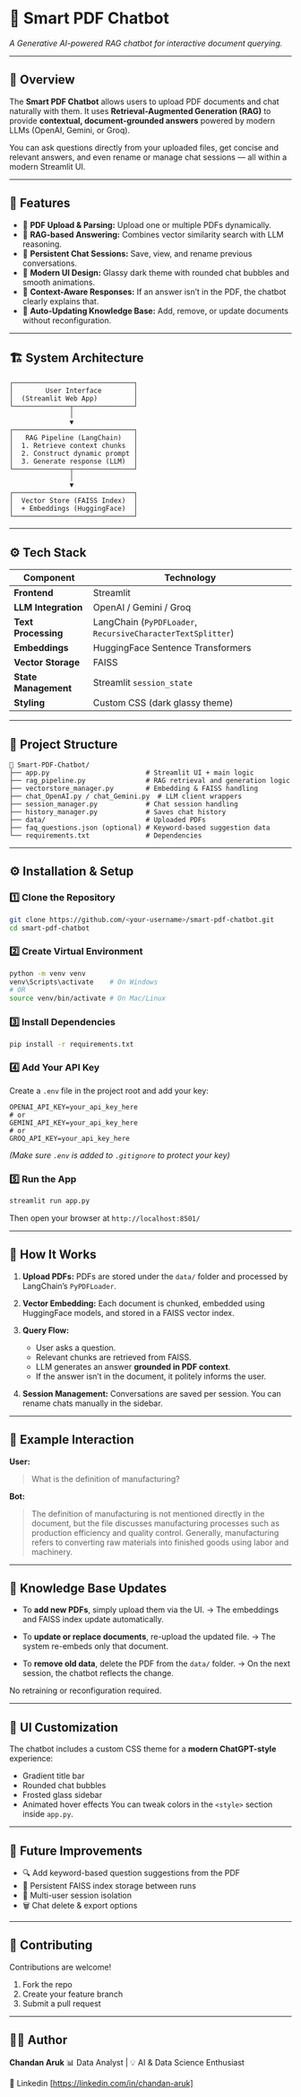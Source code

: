 # 🤖 Smart PDF Chatbot

*A Generative AI-powered RAG chatbot for interactive document querying.*

---

## 📘 Overview

The **Smart PDF Chatbot** allows users to upload PDF documents and chat naturally with them.
It uses **Retrieval-Augmented Generation (RAG)** to provide **contextual, document-grounded answers** powered by modern LLMs (OpenAI, Gemini, or Groq).

You can ask questions directly from your uploaded files, get concise and relevant answers, and even rename or manage chat sessions — all within a modern Streamlit UI.

---

## 🚀 Features

* 📄 **PDF Upload & Parsing:** Upload one or multiple PDFs dynamically.
* 🧠 **RAG-based Answering:** Combines vector similarity search with LLM reasoning.
* 💬 **Persistent Chat Sessions:** Save, view, and rename previous conversations.
* 🎨 **Modern UI Design:** Glassy dark theme with rounded chat bubbles and smooth animations.
* 🧾 **Context-Aware Responses:** If an answer isn’t in the PDF, the chatbot clearly explains that.
* 🔄 **Auto-Updating Knowledge Base:** Add, remove, or update documents without reconfiguration.

---

## 🏗️ System Architecture

```
┌──────────────────────────────┐
│        User Interface        │
│  (Streamlit Web App)         │
└──────────────┬───────────────┘
               │
               ▼
┌──────────────────────────────┐
│   RAG Pipeline (LangChain)   │
│  1. Retrieve context chunks  │
│  2. Construct dynamic prompt │
│  3. Generate response (LLM)  │
└──────────────┬───────────────┘
               │
               ▼
┌──────────────────────────────┐
│  Vector Store (FAISS Index)  │
│  + Embeddings (HuggingFace)  │
└──────────────────────────────┘
```

---

## ⚙️ Tech Stack

| Component            | Technology                                                  |
| -------------------- | ----------------------------------------------------------- |
| **Frontend**         | Streamlit                                                   |
| **LLM Integration**  | OpenAI / Gemini / Groq                                      |
| **Text Processing**  | LangChain (`PyPDFLoader`, `RecursiveCharacterTextSplitter`) |
| **Embeddings**       | HuggingFace Sentence Transformers                           |
| **Vector Storage**   | FAISS                                                       |
| **State Management** | Streamlit `session_state`                                   |
| **Styling**          | Custom CSS (dark glassy theme)                              |

---

## 🧩 Project Structure

```
📂 Smart-PDF-Chatbot/
├── app.py                        # Streamlit UI + main logic
├── rag_pipeline.py               # RAG retrieval and generation logic
├── vectorstore_manager.py        # Embedding & FAISS handling
├── chat_OpenAI.py / chat_Gemini.py  # LLM client wrappers
├── session_manager.py            # Chat session handling
├── history_manager.py            # Saves chat history
├── data/                         # Uploaded PDFs
├── faq_questions.json (optional) # Keyword-based suggestion data
└── requirements.txt              # Dependencies
```

---

## ⚙️ Installation & Setup

### 1️⃣ Clone the Repository

```bash
git clone https://github.com/<your-username>/smart-pdf-chatbot.git
cd smart-pdf-chatbot
```

### 2️⃣ Create Virtual Environment

```bash
python -m venv venv
venv\Scripts\activate    # On Windows
# OR
source venv/bin/activate # On Mac/Linux
```

### 3️⃣ Install Dependencies

```bash
pip install -r requirements.txt
```

### 4️⃣ Add Your API Key

Create a `.env` file in the project root and add your key:

```
OPENAI_API_KEY=your_api_key_here
# or
GEMINI_API_KEY=your_api_key_here
# or
GROQ_API_KEY=your_api_key_here
```

*(Make sure `.env` is added to `.gitignore` to protect your key)*

### 5️⃣ Run the App

```bash
streamlit run app.py
```

Then open your browser at `http://localhost:8501/`

---

## 💬 How It Works

1. **Upload PDFs:**
   PDFs are stored under the `data/` folder and processed by LangChain’s `PyPDFLoader`.

2. **Vector Embedding:**
   Each document is chunked, embedded using HuggingFace models, and stored in a FAISS vector index.

3. **Query Flow:**

   * User asks a question.
   * Relevant chunks are retrieved from FAISS.
   * LLM generates an answer **grounded in PDF context**.
   * If the answer isn’t in the document, it politely informs the user.

4. **Session Management:**
   Conversations are saved per session.
   You can rename chats manually in the sidebar.

---

## 🧾 Example Interaction

**User:**

> What is the definition of manufacturing?

**Bot:**

> The definition of manufacturing is not mentioned directly in the document, but the file discusses manufacturing processes such as production efficiency and quality control. Generally, manufacturing refers to converting raw materials into finished goods using labor and machinery.

---

## 🔄 Knowledge Base Updates

* To **add new PDFs**, simply upload them via the UI.
  → The embeddings and FAISS index update automatically.

* To **update or replace documents**, re-upload the updated file.
  → The system re-embeds only that document.

* To **remove old data**, delete the PDF from the `data/` folder.
  → On the next session, the chatbot reflects the change.

No retraining or reconfiguration required.

---

## 🎨 UI Customization

The chatbot includes a custom CSS theme for a **modern ChatGPT-style** experience:

* Gradient title bar
* Rounded chat bubbles
* Frosted glass sidebar
* Animated hover effects
  You can tweak colors in the `<style>` section inside `app.py`.

---

## 🧠 Future Improvements

* 🔍 Add keyword-based question suggestions from the PDF
* 💾 Persistent FAISS index storage between runs
* 🧩 Multi-user session isolation
* 🗑 Chat delete & export options

---

## 🤝 Contributing

Contributions are welcome!

1. Fork the repo
2. Create your feature branch
3. Submit a pull request

---

## 👨‍💻 Author

**Chandan Aruk**
📊 Data Analyst | 💡 AI & Data Science Enthusiast

📧 Linkedin [https://linkedin.com/in/chandan-aruk]
